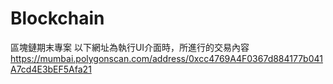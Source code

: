 # Blockchain
區塊鏈期末專案
以下網址為執行UI介面時，所進行的交易內容
https://mumbai.polygonscan.com/address/0xcc4769A4F0367d884177b041A7cd4E3bEF5Afa21
